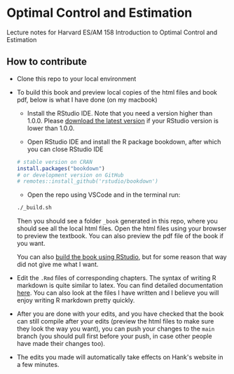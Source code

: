 # Optimal Control and Estimation

Lecture notes for Harvard ES/AM 158 Introduction to Optimal Control and Estimation

## How to contribute

- Clone this repo to your local environment

- To build this book and preview local copies of the html files and book pdf, below is what I have done (on my macbook)
    - Install the RStudio IDE. Note that you need a version higher than 1.0.0. Please [download the latest version](https://posit.co/download/rstudio-desktop/) if your RStudio version is lower than 1.0.0.

    - Open RStudio IDE and install the R package bookdown, after which you can close RStudio IDE
    ```R
    # stable version on CRAN
    install.packages("bookdown")
    # or development version on GitHub
    # remotes::install_github('rstudio/bookdown')
    ```

    - Open the repo using VSCode and in the terminal run:
    ```bash
    ./_build.sh
    ```

    Then you should see a folder `_book` generated in this repo, where you should see all the local html files. Open the html files using your browser to preview the textbook. You can also preview the pdf file of the book if you want.

    You can also [build the book using RStudio](https://bookdown.org/yihui/bookdown/get-started.html), but for some reason that way did not give me what I want.


- Edit the `.Rmd` files of corresponding chapters. The syntax of writing R markdown is quite similar to latex. You can find detailed documentation [here](https://bookdown.org/yihui/bookdown/). You can also look at the files I have written and I believe you will enjoy writing R markdown pretty quickly.

- After you are done with your edits, and you have checked that the book can still compile after your edits (preview the html files to make sure they look the way you want), you can push your changes to the `main` branch (you should pull first before your push, in case other people have made their changes too).

- The edits you made will automatically take effects on Hank's website in a few minutes.

<!--
- Let Hank know you have made your edits. Hank will review the edits and deploy these changes to the `gh-pages` branch. Then those changes will be online and public.

At this time there are only a small number of people writing the book, so this centralized way will probably work well. Feel free to suggest better ways as Hank is not an expert using github.
-->
